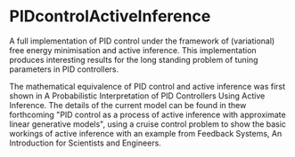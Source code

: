 # PIDcontrolActiveInference
A full implementation of PID control under the framework of (variational) free energy minimisation and active inference. This implementation produces interesting results for the long standing problem of tuning parameters in PID controllers.

The mathematical equivalence of PID control and active inference was first shown in A Probabilistic Interpretation of PID Controllers Using Active Inference. The details of the current model can be found in thew forthcoming "PID control as a process of active inference with approximate linear generative models", using a cruise control problem to show the basic workings of active inference with an example from Feedback Systems, An Introduction for Scientists and Engineers.
